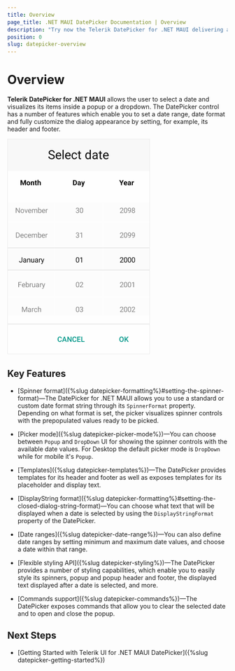 ```yaml
---
title: Overview
page_title: .NET MAUI DatePicker Documentation | Overview
description: "Try now the Telerik DatePicker for .NET MAUI delivering a set of options for selecting dates."
position: 0
slug: datepicker-overview
---
```


# Overview

**Telerik DatePicker for .NET MAUI** allows the user to select a date and visualizes its items inside a popup or a dropdown. The DatePicker control has a number of features which enable you to set a date range, date format and fully customize the dialog appearance by setting, for example, its header and footer.  

![DateTime Picker Overview](images/date_picker_overview.png)

## Key Features

* [Spinner format]({%slug datepicker-formatting%}#setting-the-spinner-format)&mdash;The DatePicker for .NET MAUI allows you to use a standard or custom date format string through its `SpinnerFormat` property. Depending on what format is set, the picker visualizes spinner controls with the prepopulated values ready to be picked.

* [Picker mode]({%slug datepicker-picker-mode%})&mdash;You can choose between `Popup` and `DropDown` UI for showing the spinner controls with the available date values. For Desktop the default picker mode is `DropDown` while for mobile it's `Popup`.

* [Templates]({%slug datepicker-templates%})&mdash;The DatePicker provides templates for its header and footer as well as exposes templates for its placeholder and display text.

* [DisplayString format]({%slug datepicker-formatting%}#setting-the-closed-dialog-string-format)&mdash;You can choose what text that will be displayed when a date is selected by using the `DisplayStringFormat` property of the DatePicker.

* [Date ranges]({%slug datepicker-date-range%})&mdash;You can also define date ranges by setting minimum and maximum date values, and choose a date within that range.

* [Flexible styling API]({%slug datepicker-styling%})&mdash;The DatePicker provides a number of styling capabilities, which enable you to easily style its spinners, popup and popup header and footer, the displayed text displayed after a date is selected, and more.

* [Commands support]({%slug datepicker-commands%})&mdash;The DatePicker exposes commands that allow you to clear the selected date and to open and close the popup.

## Next Steps

- [Getting Started with Telerik UI for .NET MAUI DatePicker]({%slug datepicker-getting-started%})
